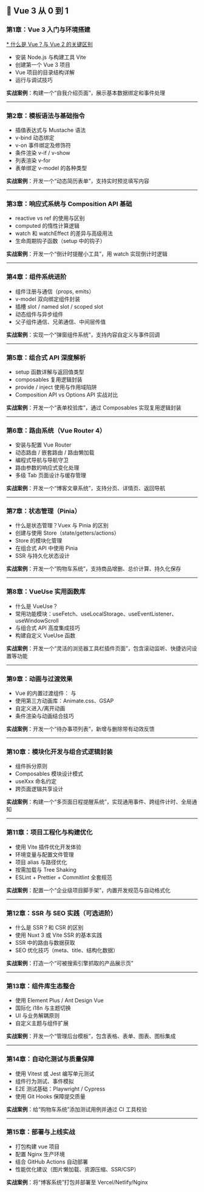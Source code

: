 
## 🧠 Vue 3 从 0 到 1 

### 第1章：Vue 3 入门与环境搭建

[* 什么是 Vue？与 Vue 2 的关键区别](./examples/01/0101/README.md)
* 安装 Node.js 与构建工具 Vite
* 创建第一个 Vue 3 项目
* Vue 项目的目录结构详解
* 运行与调试技巧

**实战案例**：构建一个“自我介绍页面”，展示基本数据绑定和事件处理

---

### 第2章：模板语法与基础指令

* 插值表达式与 Mustache 语法
* v-bind 动态绑定
* v-on 事件绑定及修饰符
* 条件渲染 v-if / v-show
* 列表渲染 v-for
* 表单绑定 v-model 的各种类型

**实战案例**：开发一个“动态简历表单”，支持实时预览填写内容

---

### 第3章：响应式系统与 Composition API 基础

* reactive vs ref 的使用与区别
* computed 的惰性计算逻辑
* watch 和 watchEffect 的差异与高级用法
* 生命周期钩子函数（setup 中的钩子）

**实战案例**：开发一个“倒计时提醒小工具”，用 watch 实现倒计时逻辑

---

### 第4章：组件系统进阶

* 组件注册与通信（props, emits）
* v-model 双向绑定组件封装
* 插槽 slot / named slot / scoped slot
* 动态组件与异步组件
* 父子组件通信、兄弟通信、中间层传值

**实战案例**：实现一个“弹窗组件系统”，支持内容自定义与事件回调

---

### 第5章：组合式 API 深度解析

* setup 函数详解与返回值类型
* composables 复用逻辑封装
* provide / inject 使用与作用域陷阱
* Composition API vs Options API 实战对比

**实战案例**：开发一个“表单校验库”，通过 Composables 实现复用逻辑封装

---

### 第6章：路由系统（Vue Router 4）

* 安装与配置 Vue Router
* 动态路由 / 嵌套路由 / 路由懒加载
* 编程式导航与导航守卫
* 路由参数的响应式变化处理
* 多级 Tab 页面设计与缓存管理

**实战案例**：开发一个“博客文章系统”，支持分页、详情页、返回导航

---

### 第7章：状态管理（Pinia）

* 什么是状态管理？Vuex 与 Pinia 的区别
* 创建与使用 Store（state/getters/actions）
* Store 的模块化管理
* 在组合式 API 中使用 Pinia
* SSR 与持久化状态设计

**实战案例**：开发一个“购物车系统”，支持商品增删、总价计算、持久化保存

---

### 第8章：VueUse 实用函数库

* 什么是 VueUse？
* 常用功能模块：useFetch、useLocalStorage、useEventListener、useWindowScroll
* 与组合式 API 高度集成技巧
* 构建自定义 VueUse 函数

**实战案例**：开发一个“灵活的浏览器工具栏插件页面”，包含滚动监听、快捷访问设置等功能

---

### 第9章：动画与过渡效果

* Vue 的内置过渡组件：<transition> 与 <transition-group>
* 使用第三方动画库：Animate.css、GSAP
* 自定义进入/离开动画
* 条件渲染与动画结合技巧

**实战案例**：开发一个“待办事项列表”，新增与删除带有动效反馈

---

### 第10章：模块化开发与组合式逻辑封装

* 组件拆分原则
* Composables 模块设计模式
* useXxx 命名约定
* 跨页面逻辑共享设计

**实战案例**：构建一个“多页面日程提醒系统”，实现通用事件、跨组件计时、全局通知

---

### 第11章：项目工程化与构建优化

* 使用 Vite 插件优化开发体验
* 环境变量与配置文件管理
* 项目 alias 与路径优化
* 按需加载与 Tree Shaking
* ESLint + Prettier + Commitlint 全套规范

**实战案例**：配置一个“企业级项目脚手架”，内置开发规范与自动格式化

---

### 第12章：SSR 与 SEO 实践（可选进阶）

* 什么是 SSR？和 CSR 的区别
* 使用 Nuxt 3 或 Vite SSR 的基本实践
* SSR 中的路由与数据获取
* SEO 优化技巧（meta、title、结构化数据）

**实战案例**：打造一个“可被搜索引擎抓取的产品展示页”

---

### 第13章：组件库生态整合

* 使用 Element Plus / Ant Design Vue
* 国际化 i18n 与主题切换
* UI 与业务解耦原则
* 自定义主题与组件扩展

**实战案例**：开发一个“管理后台模板”，包含表格、表单、图表、图标集成

---

### 第14章：自动化测试与质量保障

* 使用 Vitest 或 Jest 编写单元测试
* 组件行为测试、事件模拟
* E2E 测试基础：Playwright / Cypress
* 使用 Git Hooks 保障提交质量

**实战案例**：给“购物车系统”添加测试用例并通过 CI 工具校验

---

### 第15章：部署与上线实战

* 打包构建 vue 项目
* 配置 Nginx 生产环境
* 结合 GitHub Actions 自动部署
* 性能优化建议（图片懒加载、资源压缩、SSR/CSP）

**实战案例**：将“博客系统”打包并部署至 Vercel/Netlify/Nginx

